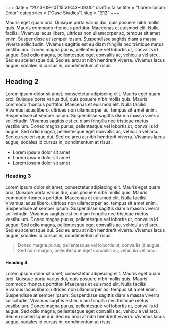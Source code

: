 +++
date = "2013-09-10T15:39:43+09:00"
draft = false
title = "Lorem Ipsum Dolor"
categories = ["Case Studies"]
slug = "212"
+++

Mauris eget quam orci. Quisque porta varius dui, quis posuere nibh mollis quis. Mauris commodo rhoncus porttitor. Maecenas et euismod elit. Nulla facilisi. Vivamus lacus libero, ultrices non ullamcorper ac, tempus sit amet enim. Suspendisse at semper ipsum. Suspendisse sagittis diam a massa viverra sollicitudin. Vivamus sagittis est eu diam fringilla nec tristique metus vestibulum. Donec magna purus, pellentesque vel lobortis ut, convallis id augue. Sed odio magna, pellentesque eget convallis ac, vehicula vel arcu. Sed eu scelerisque dui. Sed eu arcu at nibh hendrerit viverra. Vivamus lacus augue, sodales id cursus in, condimentum at risus.

<h2>Heading 2</h2>
Lorem ipsum dolor sit amet, consectetur adipiscing elit. Mauris eget quam orci. Quisque porta varius dui, quis posuere nibh mollis quis. Mauris commodo rhoncus porttitor. Maecenas et euismod elit. Nulla facilisi. Vivamus lacus libero, ultrices non ullamcorper ac, tempus sit amet enim. Suspendisse at semper ipsum. Suspendisse sagittis diam a massa viverra sollicitudin. Vivamus sagittis est eu diam fringilla nec tristique metus vestibulum. Donec magna purus, pellentesque vel lobortis ut, convallis id augue. Sed odio magna, pellentesque eget convallis ac, vehicula vel arcu. Sed eu scelerisque dui. Sed eu arcu at nibh hendrerit viverra. Vivamus lacus augue, sodales id cursus in, condimentum at risus.


<ul>
	<li>Lorem ipsum dolor sit amet</li>
	<li>Lorem ipsum dolor sit amet</li>
	<li>Lorem ipsum dolor sit amet</li>
</ul>

<h3>Heading 3</h3>
Lorem ipsum dolor sit amet, consectetur adipiscing elit. Mauris eget quam orci. Quisque porta varius dui, quis posuere nibh mollis quis. Mauris commodo rhoncus porttitor. Maecenas et euismod elit. Nulla facilisi. Vivamus lacus libero, ultrices non ullamcorper ac, tempus sit amet enim. Suspendisse at semper ipsum. Suspendisse sagittis diam a massa viverra sollicitudin. Vivamus sagittis est eu diam fringilla nec tristique metus vestibulum. Donec magna purus, pellentesque vel lobortis ut, convallis id augue. Sed odio magna, pellentesque eget convallis ac, vehicula vel arcu. Sed eu scelerisque dui. Sed eu arcu at nibh hendrerit viverra. Vivamus lacus augue, sodales id cursus in, condimentum at risus.

<blockquote>Donec magna purus, pellentesque vel lobortis ut, convallis id augue. Sed odio magna, pellentesque eget convallis ac, vehicula vel arcu. </blockquote>

<h4>Heading 4</h4>
Lorem ipsum dolor sit amet, consectetur adipiscing elit. Mauris eget quam orci. Quisque porta varius dui, quis posuere nibh mollis quis. Mauris commodo rhoncus porttitor. Maecenas et euismod elit. Nulla facilisi. Vivamus lacus libero, ultrices non ullamcorper ac, tempus sit amet enim. Suspendisse at semper ipsum. Suspendisse sagittis diam a massa viverra sollicitudin. Vivamus sagittis est eu diam fringilla nec tristique metus vestibulum. Donec magna purus, pellentesque vel lobortis ut, convallis id augue. Sed odio magna, pellentesque eget convallis ac, vehicula vel arcu. Sed eu scelerisque dui. Sed eu arcu at nibh hendrerit viverra. Vivamus lacus augue, sodales id cursus in, condimentum at risus.
